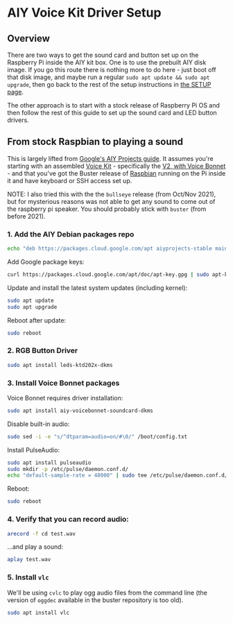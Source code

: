 # AIY Voice Kit Driver Setup

## Overview

There are two ways to get the sound card and button set up on the Raspberry Pi inside the AIY kit box. One is to use the prebuilt AIY disk image. If you go this route there is nothing more to do here - just boot off that disk image, and maybe run a regular `sudo apt update && sudo apt upgrade`, then go back to the rest of the setup instructions in [the SETUP page](SETUP.md).

The other approach is to start with a stock release of Raspberry Pi OS and then follow the rest of this guide to set up the sound card and LED button drivers.

## From stock Raspbian to playing a sound

This is largely lifted from [Google's AIY Projects guide](https://github.com/google/aiyprojects-raspbian/blob/aiyprojects/HACKING.md#install-aiy-software-on-an-existing-raspbian-system). It assumes you're starting with an assembled [Voice Kit](https://aiyprojects.withgoogle.com/voice/) - specifically the [V2, with Voice Bonnet](https://pinout.xyz/pinout/aiy_voice_bonnet) - and that you've got the Buster release of [Raspbian](https://www.raspberrypi.global/raspberry-pi-os-software.html) running on the Pi inside it and have keyboard or SSH access set up.

NOTE: I also tried this with the the `bullseye` release (from Oct/Nov 2021), but for mysterious reasons was not able to get any sound to come out of the raspberry pi speaker. You should probably stick with `buster` (from before 2021).

### 1. Add the AIY Debian packages repo

```bash
echo "deb https://packages.cloud.google.com/apt aiyprojects-stable main" | sudo tee /etc/apt/sources.list.d/aiyprojects.list
```

Add Google package keys:

```bash
curl https://packages.cloud.google.com/apt/doc/apt-key.gpg | sudo apt-key add -
```

Update and install the latest system updates (including kernel):

```bash
sudo apt update
sudo apt upgrade
```

Reboot after update:

```bash
sudo reboot
```

### 2.  RGB Button Driver

```bash
sudo apt install leds-ktd202x-dkms
```

### 3. Install Voice Bonnet packages

Voice Bonnet requires driver installation:
```bash
sudo apt install aiy-voicebonnet-soundcard-dkms
```

Disable built-in audio:

```bash
sudo sed -i -e "s/^dtparam=audio=on/#\0/" /boot/config.txt
```

Install PulseAudio:

```bash
sudo apt install pulseaudio
sudo mkdir -p /etc/pulse/daemon.conf.d/
echo "default-sample-rate = 48000" | sudo tee /etc/pulse/daemon.conf.d/aiy.conf
```

Reboot:

```bash
sudo reboot
```

### 4. Verify that you can record audio:

```bash
arecord -f cd test.wav
```

...and play a sound:

```bash
aplay test.wav
```

### 5. Install `vlc`

We'll be using `cvlc` to play ogg audio files from the command line (the version of `oggdec` available in the buster repository is too old).

```bash
sudo apt install vlc
```